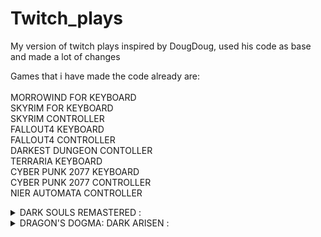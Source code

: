 # Twitch_plays
My version of twitch plays inspired by DougDoug, used his code as base and made a lot of changes<br />

Games that i have made the code already are:<br /><br />
MORROWIND FOR KEYBOARD<br />
SKYRIM FOR KEYBOARD<br />
SKYRIM CONTROLLER<br />
FALLOUT4 KEYBOARD<br />
FALLOUT4 CONTROLLER<br />
DARKEST DUNGEON CONTOLLER<br />
TERRARIA KEYBOARD<br />
CYBER PUNK 2077 KEYBOARD<br />
CYBER PUNK 2077 CONTROLLER<br />
NIER AUTOMATA CONTROLLER<br />
<details>
  <summary>DARK SOULS REMASTERED : </summary><br />
   Camera:<br /><br />

  >"lookup", "lup", "look up" will move the right analog up<br />
  "lookdown", "ldown", "look down" will move the right analog down<br />
  "lookleft", "lleft", "look left", "turnleft" will move the right analog left<br />
  "lookright", "lright", "look right", "turnright" will move the right analog right<br /><br />

  <h4>Movement:<br /><br /></h4>

  >"forward" will move the left analog up<br />
  "backwards" will move the left analog down<br />
  "left" will move the left analog left<br />
  "right" will move the left analog right<br /><br />
  "auto walk", "walk" will hold my right analog up<br />
  "stop walking", "stop running" will reset my right analog position<br /><br />

  <h4>Buttons ABXY:<br /><br /></h4>

  >"a" will press my A button<br />
  "hold a" will hold my A button for 1 seccond <br />
  "return", "back", "b", "roll" will press my B button<br />
  "hold_b_1sec", "hold b" will hold my B button for 1 seccond <br />
  "use item", "heal", "x" will press my X button<br />
  "y", "two handed", "two hand" will press my Y button<br /><br />

  <h4>Triggers and shoulder/bumpers:<br /><br /></h4>

  >"left trigger", "lt", "parry" will press my left trigger<br />
  "hold lt", "hold left trigger", "hold lefttrigger", "hlt", "aim" will hold my left trigger for 30 secconds<br />
  "release left trigger", "rlt" will release my left trigger if someone used hold left trigger<br />
  "fire arrow", "shoot", "right trigger", "rt", "heavy attack" wil press my right trigger<br />
  "hold rt", "hold right trigger", "hrt" will hold my right trigger for 10 secconds<br />
  "release rt", "release right trigger" will release my right trigger if someone used hold right trigger<br /><br />
  "right shoulder", "rb", "light attack", "attack" will press my right shoulder/bumper<br />
  "left shoulder", "lb", "shield", "defend" will press my left shoulder/bumper<br /><br />

  <h4>Dpads:<br /><br /></h4>

  >"change pyro", "change miracle", "change spell", "change magic", "dup", "dpadup", "d pad up" will press my d pad up button<br />
  "change item", "dup", "dpaddown", "d pad down" will press my d pad down button<br />
  "change left weapon", "dleft", "dpadleft", "d pad left" will press my d pad left button<br />
  "change right weapon", "dright", "dpadright", "d pad right" will press my d pad right button<br /><br />

  <h4>Other buttons:<br /><br /></h4>

  >"l3" will press L3<br />
  "r3" will press R3<br /><br />
  "select", "gesture", "gestures" will press may back/select button<br />
  "pause", "start", "menu" will press my start/pause button<br />

</details>

<details>
  <summary>DRAGON'S DOGMA: DARK ARISEN : </summary><br />
  
  >"quicksave", "quick save", "save", "f5" will do a quicksave<br />
  "quickcheckpoint" "quick checkpoint", "checkpoint", "f9" will do a checkpoint<br /><br />

 Camera:<br /><br />

  >"lookup", "lup", "look up" will move the right analog up<br />
  "lookdown", "ldown", "look down" will move the right analog down<br />
  "lookleft", "lleft", "look left", "turnleft" will move the right analog left<br />
  "lookright", "lright", "look right", "turnright" will move the right analog right<br /><br />

  <h4>Movement:<br /><br /></h4>

  >"forward" will move the left analog up<br />
  "backwards" will move the left analog down<br />
  "left" will move the left analog left<br />
  "right" will move the left analog right<br /><br />
  "auto walk", "walk" will hold my right analog up<br />
  "stop walking", "stop running" will reset my right analog position<br /><br />

  <h4>Buttons ABXY:<br /><br /></h4>

  >"jump", "a" will press my A button<br />
  "hold a" will hold my A button for 1 seccond <br />
  "double jump", "aa", "2a" will press A twice with a 0.5 seccond interval<br />
  "return", "back", "b", "action", "help", "examine" will press my B button<br />
  hold_b_1sec = ["hold b" will hold my B button for 1 seccond <br />
  "light attack", "x" will press my X button<br />
  "y", "heavy attack" will press my Y button<br /><br />

  <h4>Triggers and shoulder/bumpers:<br /><br /></h4>

  >"draw", "sheathe", "left trigger", "lt" will press my left trigger<br />
  "hold lt", "hold left trigger", "hold lefttrigger", "hlt" will hold my left trigger for 30 secconds<br />
  "release left trigger", "rlt" will release my left trigger if someone used hold left trigger<br />
  "grab", "cling", "fire arrow", "shoot", "right trigger", "rt" wil press my right trigger<br />
  "hold rt", "hold right trigger", "hrt"] will hold my right trigger for 10 secconds<br />
  "release rt", "release right trigger" will release my right trigger if someone used hold right trigger<br /><br />
  "right shoulder", "rb" will press my right shoulder/bumper<br />
  "left shoulder", "lb" will press my left shoulder/bumper<br /><br />

  <h4>Dpads:<br /><br /></h4>

  >"go", "dup", "dpadup", "d pad up" will press my d pad up button<br />
  "come", "dup", "dpaddown", "d pad down" will press my d pad down button<br />
  "help", "dleft", "dpadleft", "d pad left" will press my d pad left button<br />
  "help", "dright", "dpadright", "d pad right" will press my d pad right button<br /><br />

  <h4>Other buttons:<br /><br /></h4>

  >"l3" will press L3<br />
  "r3" will press R3<br /><br />
  "select", "inventory" will press may back/select button<br />
  "pause", "start" will press my start/pause button<br />

</details>
